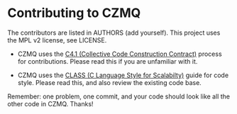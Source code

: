 # Contributing to CZMQ

The contributors are listed in AUTHORS (add yourself). This project uses the MPL v2 license, see LICENSE.

* CZMQ uses the [C4.1 (Collective Code Construction Contract)](http://rfc.zeromq.org/spec:22) process for contributions. Please read this if you are unfamiliar with it.

* CZMQ uses the [CLASS (C Language Style for Scalabilty)](http://rfc.zeromq.org/spec:21) guide for code style. Please read this, and also review the existing code base.

Remember: one problem, one commit, and your code should look like all the other code in CZMQ. Thanks!